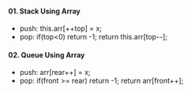 #### 01. Stack Using Array
  - push:   this.arr[++top] = x;
  - pop:    if(top<0) return -1; return this.arr[top--];

#### 02. Queue Using Array
  - push:  arr[rear++] = x;
  - pop:   if(front >= rear) return -1; return arr[front++];
